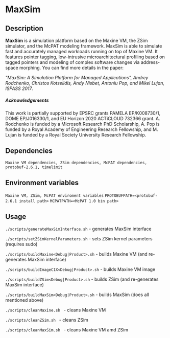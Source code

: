 MaxSim
======

Description
-----------
**MaxSim** is a simulation platform based on the Maxine VM, the ZSim simulator, and the McPAT modeling framework.
MaxSim is able to simulate fast and accurately managed workloads running on top of Maxine VM.
It features pointer tagging, low-intrusive microarchitectural profiling based on tagged pointers and modeling of complex software changes via address-space morphing. You can find more details in the paper:

*"MaxSim: A Simulation Platform for Managed Applications",
Andrey Rodchenko, Christos Kotselidis, Andy Nisbet, Antoniu Pop, and Mikel Lujan, ISPASS 2017*.

##### Acknowledgements
This work is partially supported by EPSRC grants PAMELA EP/K008730/1,
DOME EP/J016330/1, and EU Horizon 2020 ACTiCLOUD 732366 grant. 
A. Rodchenko is funded by a Microsoft Research PhD Scholarship,
A. Pop is funded by a Royal Academy of Engineering Research Fellowship,
and M. Lujan is funded by a Royal Society University Research Fellowship.


Dependencies
------------
`Maxine VM dependencies, ZSim dependencies, McPAT dependencies, protobuf-2.6.1, timelimit`

Environment variables
---------------------
`Maxine VM, ZSim, McPAT enviroment variables`
`PROTOBUFPATH=<protobuf-2.6.1 install path>`
`MCPATPATH=<McPAT 1.0 bin path>`

Usage
-----
`./scripts/generateMaxSimInterface.sh`             - generates MaxSim interface

`./scripts/setZSimKernelParameters.sh`             - sets ZSim kernel parameters (requires sudo)

`./scripts/buildMaxine<Debug|Product>.sh`          - builds Maxine VM (and re-generates MaxSim interface)

`./scripts/buildImageC1X<Debug|Product>.sh`        - builds Maxine VM image

`./scripts/buildZSim<Debug|Product>.sh`            - builds ZSim (and re-generates MaxSim interface)

`./scripts/buildMaxSim<Debug|Product>.sh`          - builds MaxSim (does all mentioned above)

`./scripts/cleanMaxine.sh `                        - cleans Maxine VM

`./scripts/cleanZSim.sh `                          - cleans ZSim

`./scripts/cleanMaxSim.sh `                        - cleans Maxine VM amd ZSim
